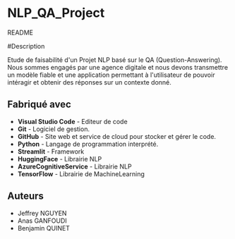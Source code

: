 # NLP_QA_Project

README

#Description

Etude de faisabilité d'un Projet NLP basé sur le QA (Question-Answering). Nous sommes engagés par une agence digitale et nous devons transmettre un modèle  fiable et une application permettant à l'utilisateur de pouvoir intéragir et obtenir des réponses sur un contexte donné.

## Fabriqué avec

- **Visual Studio Code** - Editeur de code
- **Git** - Logiciel de gestion.
- **GitHub** - Site web et service de cloud pour stocker et gérer le code.
- **Python** - Langage de programmation interprété.
- **Streamlit** - Framework
- **HuggingFace** - Librairie NLP
- **AzureCognitiveService** - Librairie NLP
- **TensorFlow** - Librairie de MachineLearning

## Auteurs

- Jeffrey NGUYEN 
- Anas GANFOUDI
- Benjamin QUINET
